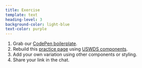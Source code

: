 ```yaml
---
title: Exercise
template: text
heading-level: 3
background-color: light-blue
text-color: purple
---
```


1. Grab our [CodePen boilerplate](https://codepen.io/pglevy/pen/abBgJbe).
1. Rebuild this [practice page](https://codepen.io/demijohnson1992/pen/MWoBQwQ) using [USWDS components](https://designsystem.digital.gov/components/overview/).
1. Add your own variation using other components or styling.
1. Share your link in the chat.